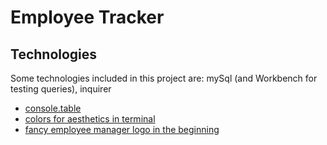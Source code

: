 # Employee Tracker

## Technologies
Some technologies included in this project are: mySql (and Workbench for testing queries), inquirer

- [console.table](https://www.npmjs.com/package/console.table)
- [colors for aesthetics in terminal](https://www.npmjs.com/package/colors)
- [fancy employee manager logo in the beginning](https://www.npmjs.com/package/figlet)